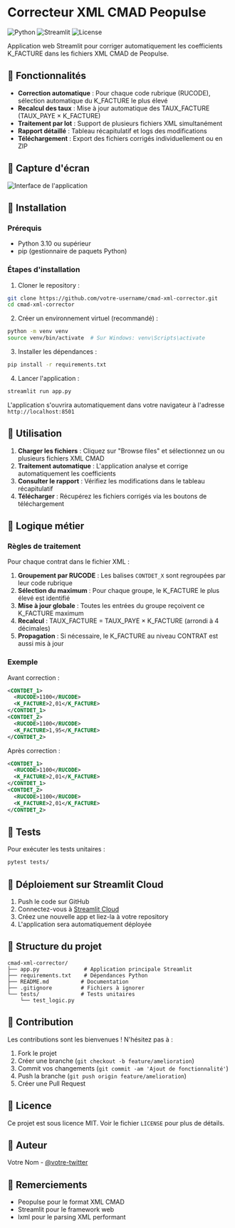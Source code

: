 # Correcteur XML CMAD Peopulse

![Python](https://img.shields.io/badge/python-3.10+-blue.svg)
![Streamlit](https://img.shields.io/badge/streamlit-1.28+-red.svg)
![License](https://img.shields.io/badge/license-MIT-green.svg)

Application web Streamlit pour corriger automatiquement les coefficients K_FACTURE dans les fichiers XML CMAD de Peopulse.

## 🎯 Fonctionnalités

- **Correction automatique** : Pour chaque code rubrique (RUCODE), sélection automatique du K_FACTURE le plus élevé
- **Recalcul des taux** : Mise à jour automatique des TAUX_FACTURE (TAUX_PAYE × K_FACTURE)
- **Traitement par lot** : Support de plusieurs fichiers XML simultanément
- **Rapport détaillé** : Tableau récapitulatif et logs des modifications
- **Téléchargement** : Export des fichiers corrigés individuellement ou en ZIP

## 📸 Capture d'écran

![Interface de l'application](screenshot.png)

## 🚀 Installation

### Prérequis

- Python 3.10 ou supérieur
- pip (gestionnaire de paquets Python)

### Étapes d'installation

1. Cloner le repository :
```bash
git clone https://github.com/votre-username/cmad-xml-corrector.git
cd cmad-xml-corrector
```

2. Créer un environnement virtuel (recommandé) :
```bash
python -m venv venv
source venv/bin/activate  # Sur Windows: venv\Scripts\activate
```

3. Installer les dépendances :
```bash
pip install -r requirements.txt
```

4. Lancer l'application :
```bash
streamlit run app.py
```

L'application s'ouvrira automatiquement dans votre navigateur à l'adresse `http://localhost:8501`

## 📖 Utilisation

1. **Charger les fichiers** : Cliquez sur "Browse files" et sélectionnez un ou plusieurs fichiers XML CMAD
2. **Traitement automatique** : L'application analyse et corrige automatiquement les coefficients
3. **Consulter le rapport** : Vérifiez les modifications dans le tableau récapitulatif
4. **Télécharger** : Récupérez les fichiers corrigés via les boutons de téléchargement

## 🔧 Logique métier

### Règles de traitement

Pour chaque contrat dans le fichier XML :

1. **Groupement par RUCODE** : Les balises `CONTDET_X` sont regroupées par leur code rubrique
2. **Sélection du maximum** : Pour chaque groupe, le K_FACTURE le plus élevé est identifié
3. **Mise à jour globale** : Toutes les entrées du groupe reçoivent ce K_FACTURE maximum
4. **Recalcul** : TAUX_FACTURE = TAUX_PAYE × K_FACTURE (arrondi à 4 décimales)
5. **Propagation** : Si nécessaire, le K_FACTURE au niveau CONTRAT est aussi mis à jour

### Exemple

Avant correction :
```xml
<CONTDET_1>
  <RUCODE>1100</RUCODE>
  <K_FACTURE>2,01</K_FACTURE>
</CONTDET_1>
<CONTDET_2>
  <RUCODE>1100</RUCODE>
  <K_FACTURE>1,95</K_FACTURE>
</CONTDET_2>
```

Après correction :
```xml
<CONTDET_1>
  <RUCODE>1100</RUCODE>
  <K_FACTURE>2,01</K_FACTURE>
</CONTDET_1>
<CONTDET_2>
  <RUCODE>1100</RUCODE>
  <K_FACTURE>2,01</K_FACTURE>
</CONTDET_2>
```

## 🧪 Tests

Pour exécuter les tests unitaires :

```bash
pytest tests/
```

## 🚀 Déploiement sur Streamlit Cloud

1. Push le code sur GitHub
2. Connectez-vous à [Streamlit Cloud](https://streamlit.io/cloud)
3. Créez une nouvelle app et liez-la à votre repository
4. L'application sera automatiquement déployée

## 📝 Structure du projet

```
cmad-xml-corrector/
├── app.py              # Application principale Streamlit
├── requirements.txt    # Dépendances Python
├── README.md          # Documentation
├── .gitignore         # Fichiers à ignorer
└── tests/             # Tests unitaires
    └── test_logic.py
```

## 🤝 Contribution

Les contributions sont les bienvenues ! N'hésitez pas à :

1. Fork le projet
2. Créer une branche (`git checkout -b feature/amelioration`)
3. Commit vos changements (`git commit -am 'Ajout de fonctionnalité'`)
4. Push la branche (`git push origin feature/amelioration`)
5. Créer une Pull Request

## 📄 Licence

Ce projet est sous licence MIT. Voir le fichier `LICENSE` pour plus de détails.

## 👤 Auteur

Votre Nom - [@votre-twitter](https://twitter.com/votre-twitter)

## 🙏 Remerciements

- Peopulse pour le format XML CMAD
- Streamlit pour le framework web
- lxml pour le parsing XML performant
